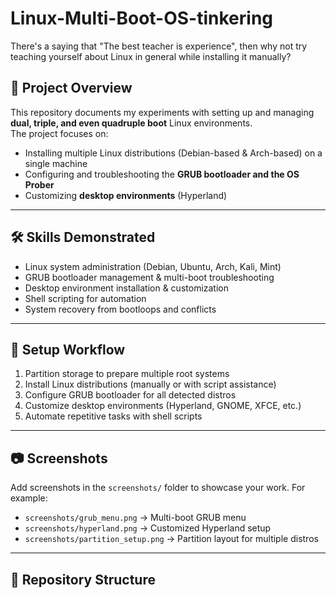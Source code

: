 # Linux-Multi-Boot-OS-tinkering

There's a saying that "The best teacher is experience", then why not try teaching yourself about Linux in general while installing it manually?

## 📌 Project Overview
This repository documents my experiments with setting up and managing **dual, triple, and even quadruple boot** Linux environments.  
The project focuses on:
- Installing multiple Linux distributions (Debian-based & Arch-based) on a single machine
- Configuring and troubleshooting the **GRUB bootloader and the OS Prober**
- Customizing **desktop environments** (Hyperland)
  

---

## 🛠️ Skills Demonstrated
- Linux system administration (Debian, Ubuntu, Arch, Kali, Mint)
- GRUB bootloader management & multi-boot troubleshooting
- Desktop environment installation & customization
- Shell scripting for automation
- System recovery from bootloops and conflicts

---

## 🚀 Setup Workflow
1. Partition storage to prepare multiple root systems  
2. Install Linux distributions (manually or with script assistance)  
3. Configure GRUB bootloader for all detected distros  
4. Customize desktop environments (Hyperland, GNOME, XFCE, etc.)  
5. Automate repetitive tasks with shell scripts  

---

## 📷 Screenshots
Add screenshots in the `screenshots/` folder to showcase your work. For example:
- `screenshots/grub_menu.png` → Multi-boot GRUB menu
- `screenshots/hyperland.png` → Customized Hyperland setup
- `screenshots/partition_setup.png` → Partition layout for multiple distros

---

## 📂 Repository Structure

